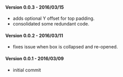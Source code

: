 #### Version 0.0.3 - 2016/03/15
* adds optional Y offset for top padding.
* consolidated some redundant code.

#### Version 0.0.2 - 2016/03/11
* fixes issue when box is collapsed and re-opened.

#### Version 0.0.1 - 2016/03/09
* initial commit